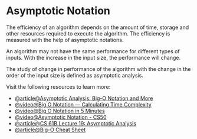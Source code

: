 # Asymptotic Notation

The efficiency of an algorithm depends on the amount of time, storage and other resources required to execute the algorithm. The efficiency is measured with the help of asymptotic notations.

An algorithm may not have the same performance for different types of inputs. With the increase in the input size, the performance will change.

The study of change in performance of the algorithm with the change in the order of the input size is defined as asymptotic analysis.

Visit the following resources to learn more:

- [@article@Asymptotic Analysis: Big-O Notation and More](https://www.programiz.com/dsa/asymptotic-notations)
- [@video@Big O Notation — Calculating Time Complexity](https://www.youtube.com/watch?v=Z0bH0cMY0E8)
- [@video@Big O Notation in 5 Minutes](https://www.youtube.com/watch?v=__vX2sjlpXU)
- [@video@Asymptotic Notation - CS50](https://www.youtube.com/watch?v=iOq5kSKqeR4)
- [@article@CS 61B Lecture 19: Asymptotic Analysis](https://archive.org/details/ucberkeley_webcast_VIS4YDpuP98)
- [@article@Big-O Cheat Sheet](https://www.bigocheatsheet.com/)
